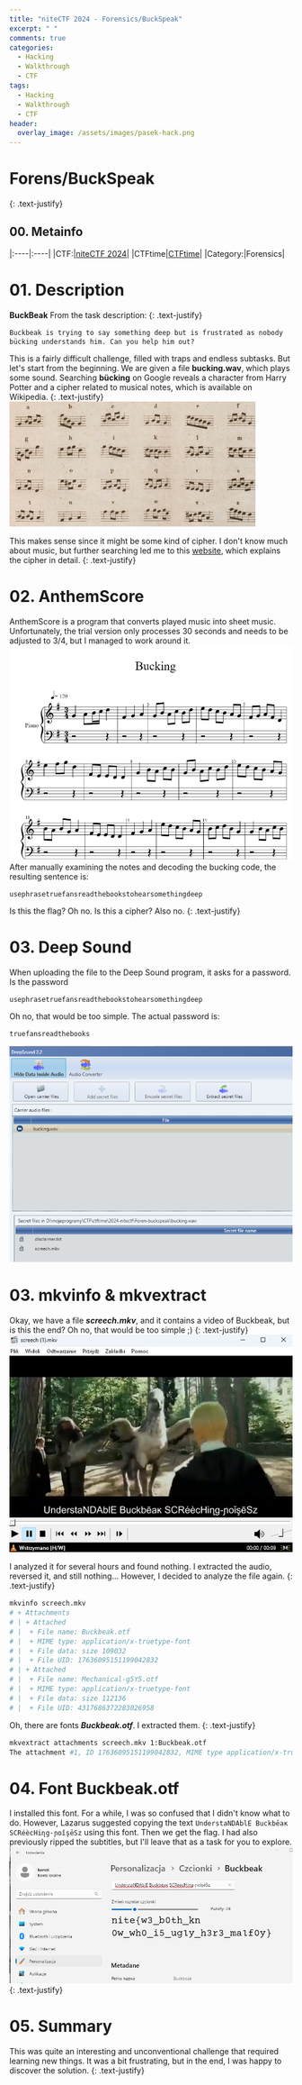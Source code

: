 ```yaml
---
title: "niteCTF 2024 - Forensics/BuckSpeak"
excerpt: " "
comments: true
categories:
  - Hacking
  - Walkthrough
  - CTF
tags:
  - Hacking
  - Walkthrough
  - CTF
header:
  overlay_image: /assets/images/pasek-hack.png
---
```

# Forens/BuckSpeak
{: .text-justify}

## 00. Metainfo

|:----|:----|
|CTF:|[niteCTF 2024](https://play.nitectf2024.live/)|
|CTFtime|[CTFtime](https://ctftime.org/event/2461)|
|Category:|Forensics|



# 01. Description
**BuckBeak** From the task description:
{: .text-justify}
```text
Buckbeak is trying to say something deep but is frustrated as nobody bücking understands him. Can you help him out?
```
This is a fairly difficult challenge, filled with traps and endless subtasks. But let's start from the beginning. We are given a file **bucking.wav**, which plays some sound. Searching **bücking** on Google reveals a character from Harry Potter and a cipher related to musical notes, which is available on Wikipedia.
{: .text-justify}
![alt text](/assets/images/hacking/2024/04/01.png)

This makes sense since it might be some kind of cipher. I don't know much about music, but further searching led me to this [website](https://legacy.wmich.edu/mus-theo/ciphers/bucking.html), which explains the cipher in detail.
{: .text-justify}

# 02. AnthemScore
AnthemScore is a program that converts played music into sheet music. Unfortunately, the trial version only processes 30 seconds and needs to be adjusted to 3/4, but I managed to work around it.
![alt text](/assets/images/hacking/2024/04/02.png)
After manually examining the notes and decoding the bucking code, the resulting sentence is:
```text
usephrasetruefansreadthebookstohearsomethingdeep
```
Is this the flag? Oh no. Is this a cipher? Also no.
{: .text-justify}

# 03. Deep Sound
When uploading the file to the Deep Sound program, it asks for a password. Is the password 
```text
usephrasetruefansreadthebookstohearsomethingdeep
```
Oh no, that would be too simple.
The actual password is:
```text
truefansreadthebooks
```
![alt text](/assets/images/hacking/2024/04/03.png)

# 03. mkvinfo & mkvextract
Okay, we have a file ***screech.mkv***, and it contains a video of Buckbeak, but is this the end? Oh no, that would be too simple ;)
{: .text-justify}
![alt text](/assets/images/hacking/2024/04/04.png)

I analyzed it for several hours and found nothing. I extracted the audio, reversed it, and still nothing... However, I decided to analyze the file again.
{: .text-justify}
```bash
mkvinfo screech.mkv
# + Attachments
# | + Attached
# |  + File name: Buckbeak.otf
# |  + MIME type: application/x-truetype-font
# |  + File data: size 109032
# |  + File UID: 17636095151199042832
# | + Attached
# |  + File name: Mechanical-g5Y5.otf
# |  + MIME type: application/x-truetype-font
# |  + File data: size 112136
# |  + File UID: 4317686372283026958
```
Oh, there are fonts ***Buckbeak.otf***. I extracted them.
{: .text-justify}
```bash
mkvextract attachments screech.mkv 1:Buckbeak.otf
The attachment #1, ID 17636095151199042832, MIME type application/x-truetype-font, size 109032, is written to 'Buckbeak.otf'.
```

# 04. Font Buckbeak.otf
I installed this font. For a while, I was so confused that I didn't know what to do. However, Lazarus suggested copying the text `UnderstaNDAblE Buckbēaĸ SCRéècHiɳg-ɲoǐşēЅz` using this font. Then we get the flag. I had also previously ripped the subtitles, but I'll leave that as a task for you to explore.
![alt text](/assets/images/hacking/2024/04/05.png)
{: .text-justify}

# 05. Summary
This was quite an interesting and unconventional challenge that required learning new things. It was a bit frustrating, but in the end, I was happy to discover the solution.
{: .text-justify}
